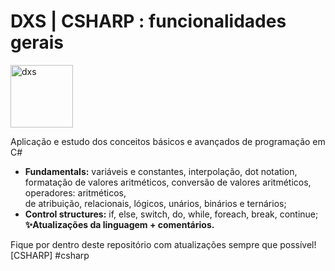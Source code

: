 # DXS | CSHARP : funcionalidades gerais
<img src="https://dataxstudios.com.br/assets/images/logo_DXS_400_190.png" alt="dxs" width="100"/> 

Aplicação e estudo dos conceitos básicos e avançados de programação em C#

- **Fundamentals:** variáveis e constantes, interpolação, dot notation,<br>
 formatação de valores aritméticos, conversão de valores aritméticos, operadores: aritméticos,<br>
  de atribuição, relacionais, lógicos, unários, binários e ternários;
- **Control structures:** if, else, switch, do, while, foreach, break, continue;
**✨Atualizações da linguagem + comentários.**

Fique por dentro deste repositório com atualizações sempre que possível!<br>[CSHARP] #csharp
